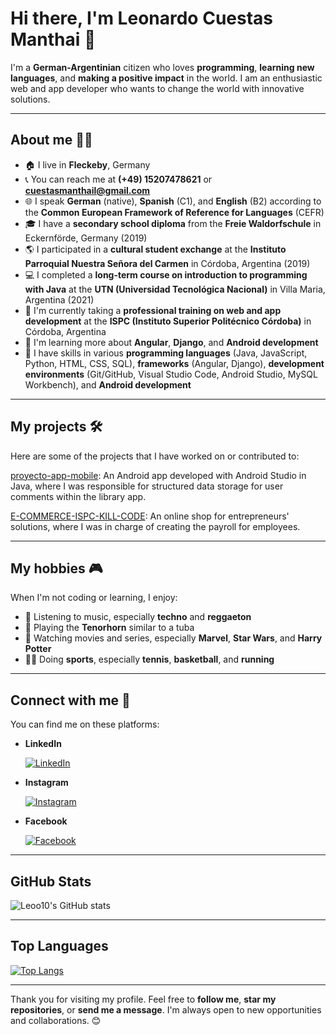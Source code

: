 # Hi there, I'm Leonardo Cuestas Manthai 👋

I'm a **German-Argentinian** citizen who loves **programming**, **learning new languages**, and **making a positive impact** in the world. I am an enthusiastic web and app developer who wants to change the world with innovative solutions.

---

## About me 🙋‍♂️

- 🏠 I live in **Fleckeby**, Germany
- 📞 You can reach me at **(+49) 15207478621** or **cuestasmanthail@gmail.com**
- 🌐 I speak **German** (native), **Spanish** (C1), and **English** (B2) according to the **Common European Framework of Reference for Languages** (CEFR)
- 🎓 I have a **secondary school diploma** from the **Freie Waldorfschule** in Eckernförde, Germany (2019)
- 🌎 I participated in a **cultural student exchange** at the **Instituto Parroquial Nuestra Señora del Carmen** in Córdoba, Argentina (2019)
- 💻 I completed a **long-term course on introduction to programming with Java** at the **UTN (Universidad Tecnológica Nacional)** in Villa Maria, Argentina (2021)
- 🚀 I'm currently taking a **professional training on web and app development** at the **ISPC (Instituto Superior Politécnico Córdoba)** in Córdoba, Argentina
- 🌱 I'm learning more about **Angular**, **Django**, and **Android development**
- 🌟 I have skills in various **programming languages** (Java, JavaScript, Python, HTML, CSS, SQL), **frameworks** (Angular, Django), **development environments** (Git/GitHub, Visual Studio Code, Android Studio, MySQL Workbench), and **Android development**

---

## My projects 🛠️

Here are some of the projects that I have worked on or contributed to:

[proyecto-app-mobile](https://github.com/Proyectos-ISPC/proyecto-app-mobile): An Android app developed with Android Studio in Java, where I was responsible for structured data storage for user comments within the library app.

[E-COMMERCE-ISPC-KILL-CODE](https://github.com/IgnacioCarnero/E-COMMERCE-ISPC-KILL-CODE): An online shop for entrepreneurs' solutions, where I was in charge of creating the payroll for employees.


---

## My hobbies 🎮

When I'm not coding or learning, I enjoy:

- 🎵 Listening to music, especially **techno** and **reggaeton**
- 🎸 Playing the **Tenorhorn** similar to a tuba
- 🎥 Watching movies and series, especially **Marvel**, **Star Wars**, and **Harry Potter**
- 🏃‍♂️ Doing **sports**, especially **tennis**, **basketball**, and **running**

---

## Connect with me 🤝

You can find me on these platforms:

- **LinkedIn**

  [![LinkedIn](https://img.shields.io/badge/LinkedIn-YourLinkedInProfile-blue?style=flat-square&logo=linkedin)](https://www.linkedin.com/in/leonardo-cuestas-manthai-5b8131272/)
  
- **Instagram**

  [![Instagram](https://img.shields.io/badge/Instagram-YourInstagramHandle-purple?style=flat-square&logo=instagram)](https://www.instagram.com/leonardocuestasmanthai/)
  
- **Facebook**

  [![Facebook](https://img.shields.io/badge/Facebook-YourFacebookProfile-blue?style=flat-square&logo=facebook)](https://www.facebook.com/leonardo.cuestasmanthai.773/)

---


  
## GitHub Stats

![Leoo10's GitHub stats](https://github-readme-stats.vercel.app/api?username=Leoo10&show_icons=true&theme=radical)

---

## Top Languages

[![Top Langs](https://github-readme-stats.vercel.app/api/top-langs/?username=Leoo10&layout=compact)](https://github.com/anuraghazra/github-readme-stats)


---

Thank you for visiting my profile. Feel free to **follow me**, **star my repositories**, or **send me a message**. I'm always open to new opportunities and collaborations. 😊
